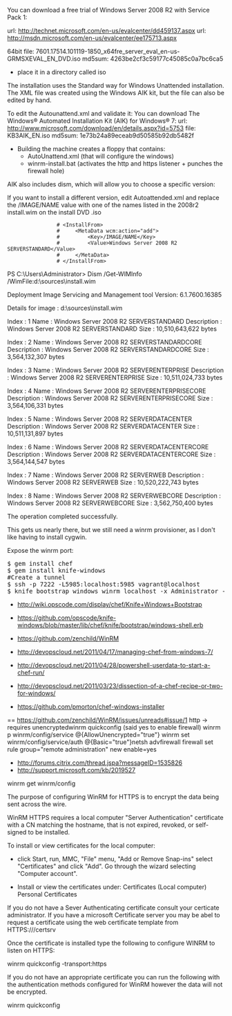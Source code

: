 You can download a free trial of Windows Server 2008 R2 with Service Pack 1:

url: http://technet.microsoft.com/en-us/evalcenter/dd459137.aspx
url: http://msdn.microsoft.com/en-us/evalcenter/ee175713.aspx

64bit
file: 7601.17514.101119-1850_x64fre_server_eval_en-us-GRMSXEVAL_EN_DVD.iso
md5sum: 4263be2cf3c59177c45085c0a7bc6ca5  

- place it in a directory called iso

The installation uses the Standard way for Windows Unattended installation. The XML file was created using the Windows AIK kit, but the file can also be edited by hand.

To edit the Autounattend.xml and validate it:
You can download The Windows® Automated Installation Kit (AIK) for Windows® 7:
url: http://www.microsoft.com/download/en/details.aspx?id=5753
file: KB3AIK_EN.iso
md5sum: 1e73b24a89eceab9d50585b92db5482f

- Building the machine creates a floppy that contains:
  - AutoUnattend.xml (that will configure the windows)
  - winrm-install.bat (activates the http and https listener + punches the firewall hole)

AIK also includes dism, which will allow you to choose a specific version:

If you want to install a different version, edit Autoattended.xml and replace the /IMAGE/NAME value with
one of the names listed in the 2008r2 install.wim on the install DVD .iso

                    # <InstallFrom>
                    #     <MetaData wcm:action="add">
                    #         <Key>/IMAGE/NAME</Key>
                    #         <Value>Windows Server 2008 R2 SERVERSTANDARD</Value>
                    #     </MetaData>
                    # </InstallFrom>

PS C:\Users\Administrator> Dism /Get-WIMInfo /WimFile:d:\sources\install.wim

Deployment Image Servicing and Management tool
Version: 6.1.7600.16385

Details for image : d:\sources\install.wim

Index : 1
Name : Windows Server 2008 R2 SERVERSTANDARD
Description : Windows Server 2008 R2 SERVERSTANDARD
Size : 10,510,643,622 bytes

Index : 2
Name : Windows Server 2008 R2 SERVERSTANDARDCORE
Description : Windows Server 2008 R2 SERVERSTANDARDCORE
Size : 3,564,132,307 bytes

Index : 3
Name : Windows Server 2008 R2 SERVERENTERPRISE
Description : Windows Server 2008 R2 SERVERENTERPRISE
Size : 10,511,024,733 bytes

Index : 4
Name : Windows Server 2008 R2 SERVERENTERPRISECORE
Description : Windows Server 2008 R2 SERVERENTERPRISECORE
Size : 3,564,106,331 bytes

Index : 5
Name : Windows Server 2008 R2 SERVERDATACENTER
Description : Windows Server 2008 R2 SERVERDATACENTER
Size : 10,511,131,897 bytes

Index : 6
Name : Windows Server 2008 R2 SERVERDATACENTERCORE
Description : Windows Server 2008 R2 SERVERDATACENTERCORE
Size : 3,564,144,547 bytes

Index : 7
Name : Windows Server 2008 R2 SERVERWEB
Description : Windows Server 2008 R2 SERVERWEB
Size : 10,520,222,743 bytes

Index : 8
Name : Windows Server 2008 R2 SERVERWEBCORE
Description : Windows Server 2008 R2 SERVERWEBCORE
Size : 3,562,750,400 bytes

The operation completed successfully.


This gets us nearly there, but we still need a winrm provisioner, as I don't like having to install cygwin.

Expose the winrm port:

<pre>
$ gem install chef
$ gem install knife-windows
#Create a tunnel
$ ssh -p 7222 -L5985:localhost:5985 vagrant@localhost
$ knife bootstrap windows winrm localhost -x Administrator -P 'vagrant'
</pre>


- http://wiki.opscode.com/display/chef/Knife+Windows+Bootstrap
- https://github.com/opscode/knife-windows/blob/master/lib/chef/knife/bootstrap/windows-shell.erb

- https://github.com/zenchild/WinRM

- http://devopscloud.net/2011/04/17/managing-chef-from-windows-7/
- http://devopscloud.net/2011/04/28/powershell-userdata-to-start-a-chef-run/
- http://devopscloud.net/2011/03/23/dissection-of-a-chef-recipe-or-two-for-windows/
- https://github.com/pmorton/chef-windows-installer

==
https://github.com/zenchild/WinRM/issues/unreads#issue/1
http -> requires unencryptedwinrm quickconfig (said yes to enable firewall)
winrm p winrm/config/service @{AllowUnencrypted="true"}
winrm set winrm/config/service/auth @{Basic="true"}netsh advfirewall firewall set rule group="remote administration" new enable=yes
 
- http://forums.citrix.com/thread.jspa?messageID=1535826
- http://support.microsoft.com/kb/2019527

winrm get winrm/config

The purpose of configuring WinRM for HTTPS is to encrypt the data being sent across the wire.

WinRM HTTPS requires a local computer "Server Authentication" certificate with a CN matching the hostname, that is not expired, revoked, or self-signed to be installed.

To install or view certificates for the local computer:

- click Start, run, MMC, "File" menu, "Add or Remove Snap-ins" select "Certificates" and click "Add".  Go through the wizard selecting "Computer account".

- Install or view the certificates under:
Certificates (Local computer)
    Personal
        Certificates

If you do not have a Sever Authenticating certificate consult your certicate administrator.  If you have a microsoft Certificate server you may be abel to request a certificate using the web certificate template from HTTPS://<MyDomainCertificateServer>/certsrv

Once the certificate is installed type the following to configure WINRM to listen on HTTPS:

winrm quickconfig -transport:https

 If you do not have an appropriate certificate you can run the following with the authentication methods configured for WinRM however the data will not be encrypted.

winrm quickconfig

